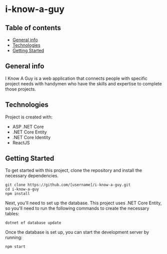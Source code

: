 # i-know-a-guy
## Table of contents
* [General info](#general-info)
* [Technologies](#technologies)
* [Getting Started](#getting-started)

## General info
I Know A Guy  is a web application that connects people with specific project needs with handymen who have the skills and expertise to complete those projects.

## Technologies
Project is created with:
* ASP .NET Core
* .NET Core Entity
* .NET Core Identity
* ReactJS 

## Getting Started
To get started with this project, clone the repository and install the necessary dependencies.
```
git clone https://github.com/[username]/i-know-a-guy.git
cd i-know-a-guy
npm install
```

Next, you'll need to set up the database. This project uses .NET Core Entity, so you'll need to run the following commands to create the necessary tables:
```
dotnet ef database update
```

Once the database is set up, you can start the development server by running:
```
npm start
```



